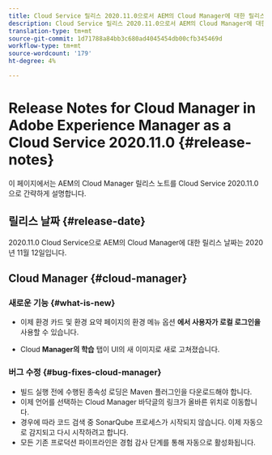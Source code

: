 ```yaml
---
title: Cloud Service 릴리스 2020.11.0으로서 AEM의 Cloud Manager에 대한 릴리스 노트
description: Cloud Service 릴리스 2020.11.0으로서 AEM의 Cloud Manager에 대한 릴리스 노트
translation-type: tm+mt
source-git-commit: 1d71788a84bb3c680ad4045454db00cfb345469d
workflow-type: tm+mt
source-wordcount: '179'
ht-degree: 4%

---
```



# Release Notes for Cloud Manager in Adobe Experience Manager as a Cloud Service 2020.11.0 {#release-notes}

이 페이지에서는 AEM의 Cloud Manager 릴리스 노트를 Cloud Service 2020.11.0으로 간략하게 설명합니다.

## 릴리스 날짜 {#release-date}

2020.11.0 Cloud Service으로 AEM의 Cloud Manager에 대한 릴리스 날짜는 2020년 11월 12일입니다.

## Cloud Manager {#cloud-manager}

### 새로운 기능 {#what-is-new}

* 이제 환경 카드 및 환경 요약 페이지의 환경 메뉴 옵션 **에서 사용자가 로컬 로그인을** 사용할 수 있습니다.

* Cloud **Manager의 학습** 탭이 UI의 새 이미지로 새로 고쳐졌습니다.

### 버그 수정 {#bug-fixes-cloud-manager}

* 빌드 실행 전에 수행된 종속성 로딩은 Maven 플러그인을 다운로드해야 합니다.
* 이제 언어를 선택하는 Cloud Manager 바닥글의 링크가 올바른 위치로 이동합니다.
* 경우에 따라 코드 검색 중 SonarQube 프로세스가 시작되지 않습니다. 이제 자동으로 감지되고 다시 시작하려고 합니다.
* 모든 기존 프로덕션 파이프라인은 경험 감사 단계를 통해 자동으로 활성화됩니다.